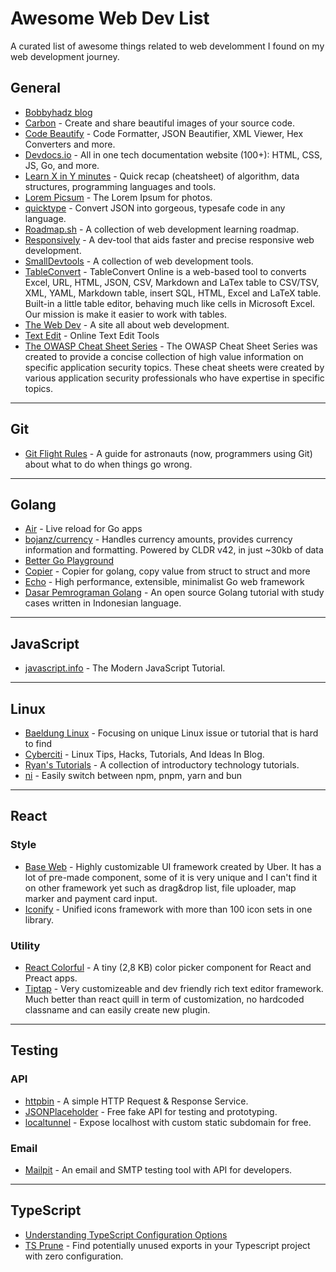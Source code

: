 # Awesome Web Dev List

A curated list of awesome things related 
to web develomment I found on my web 
development journey.

## General
- [Bobbyhadz blog](https://bobbyhadz.com/)
- [Carbon](https://carbon.now.sh/) - Create and share beautiful images of your source code.
- [Code Beautify](https://codebeautify.org/) - Code Formatter, JSON Beautifier, XML Viewer, Hex Converters and more.
- [Devdocs.io](https://devdocs.io/) - All in one tech documentation website (100+): HTML, CSS, JS, Go, and more.
- [Learn X in Y minutes](https://learnxinyminutes.com/) - Quick recap (cheatsheet) of algorithm, data structures, programming languages and tools.
- [Lorem Picsum](https://picsum.photos/) - The Lorem Ipsum for photos.
- [quicktype](https://quicktype.io/) - Convert JSON into gorgeous, typesafe code in any language.
- [Roadmap.sh](https://roadmap.sh/) - A collection of web development learning roadmap.
- [Responsively](https://responsively.app/) - A dev-tool that aids faster and precise responsive web development.
- [SmallDevtools](https://smalldev.tools/) - A collection of web development tools.
- [TableConvert](https://tableconvert.com/) - TableConvert Online is a web-based tool to converts Excel, URL, HTML, JSON, CSV, Markdown and LaTex table to CSV/TSV, XML, YAML, Markdown table, insert SQL, HTML, Excel and LaTeX table. Built-in a little table editor, behaving much like cells in Microsoft Excel. Our mission is make it easier to work with tables.
- [The Web Dev](https://thewebdev.info/) - A site all about web development.
- [Text Edit](https://www.novel.tools/text/case) - Online Text Edit Tools
- [The OWASP Cheat Sheet Series](https://cheatsheetseries.owasp.org/index.html) - The OWASP Cheat Sheet Series was created to provide a concise collection of high value information on specific application security topics. These cheat sheets were created by various application security professionals who have expertise in specific topics.


---

## Git
- [Git Flight Rules](https://github.com/k88hudson/git-flight-rules) - A guide for astronauts (now, programmers using Git) about what to do when things go wrong.

---

## Golang
- [Air](https://github.com/cosmtrek/air) - Live reload for Go apps
- [bojanz/currency](https://github.com/bojanz/currency) - Handles currency amounts, provides currency information and formatting. Powered by CLDR v42, in just ~30kb of data
- [Better Go Playground](https://goplay.tools/)
- [Copier](https://github.com/jinzhu/copier) - Copier for golang, copy value from struct to struct and more
- [Echo](https://echo.labstack.com) - High performance, extensible, minimalist Go web framework
- [Dasar Pemrograman Golang](https://dasarpemrogramangolang.novalagung.com/) - An open source Golang tutorial with study cases written in Indonesian language.

---

## JavaScript
- [javascript.info](https://javascript.info/) - The Modern JavaScript Tutorial.

---

## Linux
- [Baeldung Linux](https://www.baeldung.com/linux/) - Focusing on unique Linux issue or tutorial that is hard to find
- [Cyberciti](https://www.cyberciti.biz/) - Linux Tips, Hacks, Tutorials, And Ideas In Blog.
- [Ryan's Tutorials](https://ryanstutorials.net/) - A collection of introductory technology tutorials.
- [ni](https://github.com/antfu/ni) - Easily switch between npm, pnpm, yarn and bun

---

## React
### Style
- [Base Web](https://baseweb.design/) - Highly customizable UI framework created by Uber. 
It has a lot of pre-made component, some of it is very unique and I can't find it on other framework yet
such as drag&drop list, file uploader, map marker and payment card input.
- [Iconify](https://www.npmjs.com/package/@iconify/react) - Unified icons framework with more than 100 icon sets in one library.

### Utility
- [React Colorful](https://github.com/omgovich/react-colorful) - A tiny (2,8 KB) color picker component for React and Preact apps.
- [Tiptap](https://tiptap.dev/) - Very customizeable and dev friendly rich text editor framework. Much better than react quill in term of customization, no hardcoded classname and can easily create new plugin.

---

## Testing
### API
- [httpbin](https://httpbin.org/) - A simple HTTP Request & Response Service.
- [JSONPlaceholder](https://jsonplaceholder.typicode.com/) - Free fake API for testing and prototyping.
- [localtunnel](https://github.com/localtunnel/localtunnel) - Expose localhost with custom static subdomain for free.

### Email
- [Mailpit](https://github.com/axllent/mailpit) - An email and SMTP testing tool with API for developers.

---

## TypeScript
- [Understanding TypeScript Configuration Options](https://javascript.plainenglish.io/typescript-configuration-options-tsconfig-json-561d4a2ad4b)
- [TS Prune](https://github.com/nadeesha/ts-prune) - Find potentially unused exports in your Typescript project with zero configuration.
